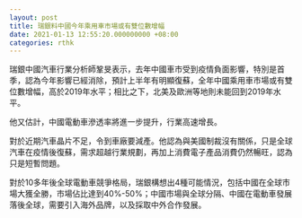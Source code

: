 ```yaml
---
layout: post
title: 瑞銀料中國今年乘用車市場或有雙位數增幅
date: 2021-01-13 12:55:20.000000000 +08:00
categories: rthk
---
```


瑞銀中國汽車行業分析師鞏旻表示，去年中國車市受到疫情負面影響，特別是首季，認為今年影響已經消除，預計上半年有明顯復蘇，全年中國乘用車市場或有雙位數增幅，高於2019年水平；相比之下，北美及歐洲等地則未能回到2019年水平。

他又估計，中國電動車滲透率將進一步提升，行業高速增長。

對於近期汽車晶片不足，令到車廠要減產。他認為與美國制裁沒有關係，只是全球汽車在疫情後復蘇，需求超越行業規劃，再加上消費電子產品消費仍然暢旺，認為只是短暫問題。

對於10多年後全球電動車競爭格局，瑞銀構想出4種可能情況，包括中國在全球市場大獲全勝，市場佔比達到40%-50%；中國市場與全球分隔、中國在電動車發展落後全球，需要引入海外品牌，以及採取中外合作發展。

